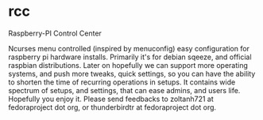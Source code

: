 rcc
===

Raspberry-PI Control Center

Ncurses menu controlled (inspired by menuconfig) easy configuration for raspberry pi hardware installs. Primarily it's for debian sqeeze, and official raspbian distributions. Later on hopefully we can support more operating systems, and push more tweaks, quick settings, so you can have the ability to shorten the time of recurring operations in setups. It contains wide spectrum of setups, and settings, that can ease admins, and users life. Hopefully you enjoy it. Please send feedbacks to zoltanh721 at fedoraproject dot org, or thunderbirdtr at fedoraproject dot org.
